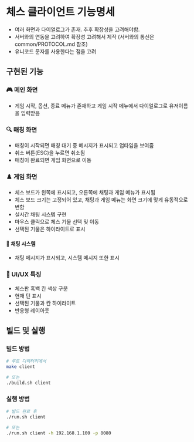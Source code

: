 # 체스 클라이언트 기능명세

- 여러 화면과 다이얼로그가 존재. 추후 확장성을 고려해야함.
- 서버와의 연동을 고려하여 확장성 고려해서 제작 (서버와의 통신은 common/PROTOCOL.md 참조)
- 유니코드 문자를 사용한다는 점을 고려

## 구현된 기능

### 🎮 메인 화면
- 게임 시작, 옵션, 종료 메뉴가 존재하고 게임 시작 메뉴에서 다이얼로그로 유저이름을 입력받음

### 🔍 매칭 화면
- 매칭이 시작되면 매칭 대기 중 메시지가 표시되고 업타임을 보여줌
- 취소 버튼(ESC)을 누르면 취소됨
- 매칭이 완료되면 게임 화면으로 이동

### ♟️ 게임 화면
- 체스 보드가 왼쪽에 표시되고, 오른쪽에 채팅과 게임 메뉴가 표시됨
- 체스 보드 크기는 고정되어 있고, 채팅과 게임 메뉴는 화면 크기에 맞게 유동적으로 변함
- 실시간 채팅 시스템 구현
- 마우스 클릭으로 체스 기물 선택 및 이동
- 선택된 기물은 하이라이트로 표시

#### 📢 채팅 시스템
- 채팅 메시지가 표시되고, 시스템 메시지 또한 표시

### 🎨 UI/UX 특징
- 체스판 흑백 칸 색상 구분
- 현재 턴 표시
- 선택된 기물과 칸 하이라이트
- 반응형 레이아웃

## 빌드 및 실행

### 빌드 방법
```bash
# 루트 디렉터리에서
make client

# 또는
./build.sh client
```

### 실행 방법
```bash
# 빌드 완료 후
./run.sh client

# 또는
./run.sh client -h 192.168.1.100 -p 8080
```